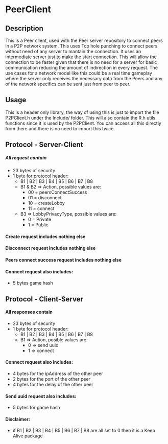 # PeerClient

## Description

This is a Peer client, used with the Peer server repository to connect peers in a P2P network system. This uses Tcp hole punching to connect peers without need of any server to mantain the connection. It uses an intermediate server just to make the start connection.
This will allow the connection to be faster given that there is no need for a server for basic communication reducing the amount of indirection in every request.
The use cases for a network model like this could be a real time gameplay where the server only receives the necessary data from the Peers and any of the network specifics can be sent just from peer to peer.

## Usage

This is a header only library, the way of using this is just to import the file P2PClient.h under the Include/ folder. This will also contain the R.h utils functions since it is used by the P2PClient. You can access all this directly from there and there is no need to import this twice.

## Protocol - Server-Client

##### All request contain

- 23 bytes of security
- 1 byte for protocol header:
  - B1 | B2 | B3 | B4 | B5 | B6 | B7 | B8
  - B1 & B2 => Action, possible values are:
    - 00 = peersConnectSuccess
    - 01 = disconnect
    - 10 = createLobby
    - 11 = connect
  - B3 => LobbyPrivacyType, possible values are:
    - 0 = Private
    - 1 = Public

#### Create request includes nothing else

#### Disconnect request includes nothing else

#### Peers connect success request includes nothing else

#### Connect request also includes:

- 5 bytes game hash

## Protocol - Client-Server

#### All responses contain

- 23 bytes of security
- 1 byte for protocol header:
  - B1 | B2 | B3 | B4 | B5 | B6 | B7 | B8
  - B1 => Action, posible values are:
    - 0 => send uuid
    - 1 => connect

#### Connect request also includes:

- 4 bytes for the ipAddress of the other peer
- 2 bytes for the port of the other peer
- 4 bytes for the delay of the other peer

#### Send uuid request also includes:

- 5 bytes for game hash

#### Disclaimer:

- if B1 | B2 | B3 | B4 | B5 | B6 | B7 | B8 are all set to 0 then it is a Keep Alive package
